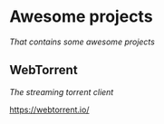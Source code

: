 # Awesome projects
*That contains some awesome projects*

## WebTorrent

*The streaming torrent client*

https://webtorrent.io/
